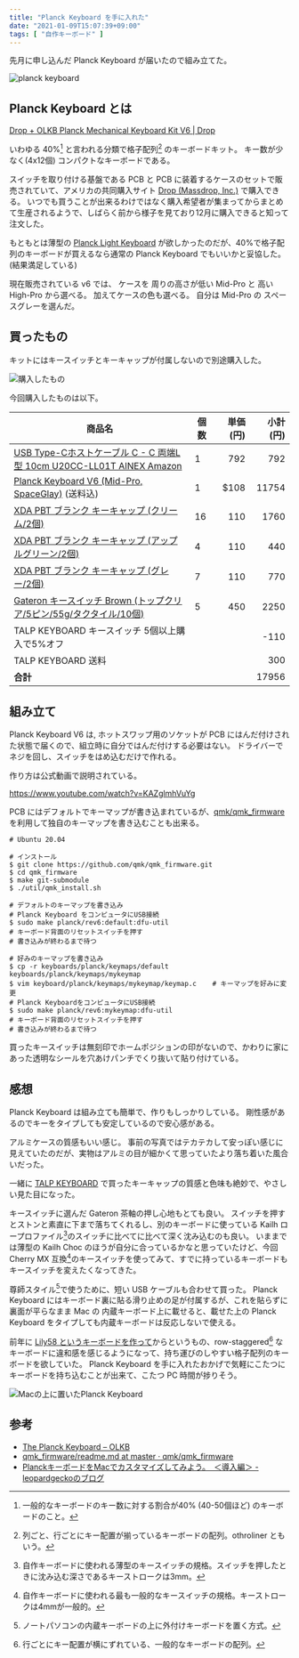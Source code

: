 ```yaml
---
title: "Planck Keyboard を手に入れた"
date: "2021-01-09T15:07:39+09:00"
tags: [ "自作キーボード" ]
---
```


先月に申し込んだ Planck Keyboard が届いたので組み立てた。

![planck keyboard](https://blob.yammer.jp/planck-keyboard.jpg)

## Planck Keyboard とは

[Drop + OLKB Planck Mechanical Keyboard Kit V6 | Drop](https://drop.com/buy/planck-mechanical-keyboard)

いわゆる 40%[^1] と言われる分類で格子配列[^2] のキーボードキット。
キー数が少なく(4x12個) コンパクトなキーボードである。

スイッチを取り付ける基盤である PCB と PCB に装着するケースのセットで販売されていて、アメリカの共同購入サイト [Drop (Massdrop, Inc.)](https://drop.com/home) で購入できる。
いつでも買うことが出来るわけではなく購入希望者が集まってからまとめて生産されるようで、しばらく前から様子を見ており12月に購入できると知って注文した。

もともとは薄型の [Planck Light Keyboard](https://drop.com/buy/massdrop-x-olkb-planck-light-mechanical-keyboard) が欲しかったのだが、40%で格子配列のキーボードが買えるなら通常の Planck Keyboard でもいいかと妥協した。
(結果満足している)

現在販売されている v6 では、 ケースを 周りの高さが低い Mid-Pro と 高い High-Pro から選べる。
加えてケースの色も選べる。
自分は Mid-Pro の スペースグレーを選んだ。

## 買ったもの

キットにはキースイッチとキーキャップが付属しないので別途購入した。

![購入したもの](https://blob.yammer.jp/planck-keyboard-and-parts.jpg)

今回購入したものは以下。

| 商品名 | 個数 | 単価(円) | 小計(円) |
| --- | --- | ---:| ---:|
| [USB Type-Cホストケーブル C - C 両端L型 10cm U20CC-LL01T AINEX Amazon](https://www.amazon.co.jp/gp/product/B081QL9QF3/ref=ppx_yo_dt_b_asin_title_o00_s00?ie=UTF8&psc=1) | 1 | 792 | 792 |
| [Planck Keyboard V6 (Mid-Pro, SpaceGlay)](https://drop.com/buy/planck-mechanical-keyboard) (送料込)| 1 | $108 |  11754 |
| [XDA PBT ブランク キーキャップ (クリーム/2個)](https://talpkeyboard.stores.jp/items/5e05d3a85b120c2ad04ccf99) | 16 | 110 | 1760 |
| [XDA PBT ブランク キーキャップ (アップルグリーン/2個)](https://talpkeyboard.stores.jp/items/5d6e2e4f8606480675a98c5f) | 4 | 110 | 440 |
| [XDA PBT ブランク キーキャップ (グレー/2個)](https://talpkeyboard.stores.jp/items/5b6e593d5f78663893000482) | 7 | 110 | 770 |
| [Gateron キースイッチ Brown (トップクリア/5ピン/55g/タクタイル/10個)](https://talpkeyboard.stores.jp/items/59be1a4ab1b61963180007c6) | 5 | 450 | 2250 |
| TALP KEYBOARD キースイッチ 5個以上購入で5%オフ |   |      | -110 |
| TALP KEYBOARD 送料 |   |     | 300 |
| __合計__ |   |     | 17956 |

## 組み立て

Planck Keyboard V6 は, ホットスワップ用のソケットが PCB にはんだ付けされた状態で届くので、組立時に自分ではんだ付けする必要はない。
ドライバーでネジを回し、スイッチをはめ込むだけで作れる。

作り方は公式動画で説明されている。

https://www.youtube.com/watch?v=KAZglmhVuYg

PCB にはデフォルトでキーマップが書き込まれているが、[qmk/qmk\_firmware](https://github.com/qmk/qmk_firmware)を利用して独自のキーマップを書き込むことも出来る。

```shell
# Ubuntu 20.04

# インストール
$ git clone https://github.com/qmk/qmk_firmware.git
$ cd qmk_firmware
$ make git-submodule
$ ./util/qmk_install.sh

# デフォルトのキーマップを書き込み
# Planck Keyboard をコンピュータにUSB接続
$ sudo make planck/rev6:default:dfu-util
# キーボード背面のリセットスイッチを押す
# 書き込みが終わるまで待つ

# 好みのキーマップを書き込み
$ cp -r keyboards/planck/keymaps/default keyboards/planck/keymaps/mykeymap
$ vim keyboard/planck/keymaps/mykeymap/keymap.c    # キーマップを好みに変更
# Planck KeyboardをコンピュータにUSB接続
$ sudo make planck/rev6:mykeymap:dfu-util
# キーボード背面のリセットスイッチを押す
# 書き込みが終わるまで待つ
```

買ったキースイッチは無刻印でホームポジションの印がないので、かわりに家にあった透明なシールを穴あけパンチでくり抜いて貼り付けている。

## 感想

Planck Keyboard は組み立ても簡単で、作りもしっかりしている。
剛性感があるのでキーをタイプしても安定しているので安心感がある。

アルミケースの質感もいい感じ。
事前の写真ではテカテカして安っぽい感じに見えていたのだが、実物はアルミの目が細かくて思っていたより落ち着いた風合いだった。

一緒に [TALP KEYBOARD](https://talpkeyboard.stores.jp) で買ったキーキャップの質感と色味も絶妙で、やさしい見た目になった。

キースイッチに選んだ Gateron 茶軸の押し心地もとても良い。
スイッチを押すとストンと素直に下まで落ちてくれるし、別のキーボードに使っている Kailh ロープロファイル[^3]のスイッチに比べてに比べて深く沈み込むのも良い。
いままでは薄型の Kailh Choc のほうが自分に合っているかなと思っていたけど、今回 Cherry MX 互換[^4]のキースイッチを使ってみて、すでに持っているキーボードもキースイッチを変えたくなってきた。

尊師スタイル[^5]で使うために、短い USB ケーブルも合わせて買った。
Planck Keyboard にはキーボード裏に貼る滑り止めの足が付属するが、これを貼らずに裏面が平らなまま Mac の 内蔵キーボード上に載せると、載せた上の Planck Keyboard をタイプしても内蔵キーボードは反応しないで使える。

前年に [Lily58 というキーボードを作って](https://memo.yammer.jp/posts/lily58-pro-build-log/)からというもの、row-staggered[^6] なキーボードに違和感を感じるようになって、持ち運びのしやすい格子配列のキーボードを欲していた。
Planck Keyboard を手に入れたおかげで気軽にこたつにキーボードを持ち込むことが出来て、こたつ PC 時間が捗りそう。

![Macの上に置いたPlanck Keyboard](https://blob.yammer.jp/planck-on-macbook.jpg)

## 参考

- [The Planck Keyboard – OLKB](https://olkb.com/collections/planck) 
- [qmk\_firmware/readme.md at master · qmk/qmk\_firmware](https://github.com/qmk/qmk_firmware/blob/master/keyboards/planck/readme.md)
- [PlanckキーボードをMacでカスタマイズしてみよう。　＜導入編＞ - leopardgeckoのブログ](https://leopardgecko.hatenablog.com/entry/2017/09/13/234549)

[^1]: 一般的なキーボードのキー数に対する割合が40% (40-50個ほど) のキーボードのこと。
[^2]: 列ごと、行ごとにキー配置が揃っているキーボードの配列。othroliner ともいう。
[^3]: 自作キーボードに使われる薄型のキースイッチの規格。スイッチを押したときに沈み込む深さであるキーストロークは3mm。
[^4]: 自作キーボードに使われる最も一般的なキースイッチの規格。キーストロークは4mmが一般的。
[^5]: ノートパソコンの内蔵キーボードの上に外付けキーボードを置く方式。
[^6]: 行ごとにキー配置が横にずれている、一般的なキーボードの配列。

